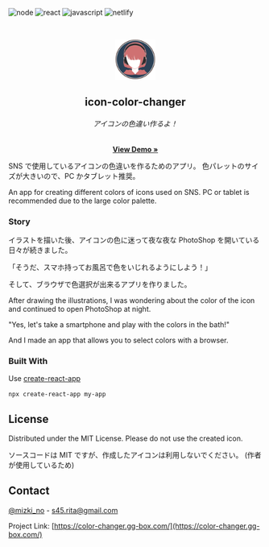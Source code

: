![node][node-shield]
![react][react-shield]
![javascript][javascript-shield]
![netlify][netlify-shield]

<!-- PROJECT LOGO -->
<br />
<p align="center">
  <a href="https://github.com/othneildrew/Best-README-Template">
    <img src="images/logo.jpg" alt="Logo" width="80" height="80">
  </a>

  <h2 align="center">icon-color-changer</h2>
  <h6 align="center">アイコンの色違い作るよ！</h6>
  <p align="center">
    <a href="https://color-changer.gg-box.com/"><strong>View Demo »</strong></a>
    <br />
  </p>
</p>

SNS で使用しているアイコンの色違いを作るためのアプリ。
色パレットのサイズが大きいので、PC かタブレット推奨。

An app for creating different colors of icons used on SNS.
PC or tablet is recommended due to the large color palette.

### Story

イラストを描いた後、アイコンの色に迷って夜な夜な PhotoShop を開いている日々が続きました。

「そうだ、スマホ持ってお風呂で色をいじれるようにしよう！」

そして、ブラウザで色選択が出来るアプリを作りました。

After drawing the illustrations, I was wondering about the color of the icon and continued to open PhotoShop at night.

"Yes, let's take a smartphone and play with the colors in the bath!"

And I made an app that allows you to select colors with a browser.

### Built With

Use [create-react-app](https://ja.reactjs.org/docs/create-a-new-react-app.html)

```
npx create-react-app my-app
```

<!-- LICENSE -->

## License

Distributed under the MIT License.
Please do not use the created icon.

ソースコードは MIT ですが、作成したアイコンは利用しないでください。
(作者が使用しているため)

<!-- CONTACT -->

## Contact

[@mizki_no](https://twitter.com/mizki_no) - s45.rita@gmail.com

Project Link: [https://color-changer.gg-box.com/](https://color-changer.gg-box.com/)

<!-- MARKDOWN LINKS & IMAGES -->

[node-shield]: https://img.shields.io/badge/Node.js-v12.14.0-339933.svg?logo=node.js&style=for-the-badge"
[javascript-shield]: https://img.shields.io/badge/Javascript-276DC3.svg?logo=javascript&style=for-the-badge"
[react-shield]: https://img.shields.io/badge/-React-555.svg?logo=react&style=for-the-badge"
[netlify-shield]: https://img.shields.io/badge/-Netlify-15847D.svg?logo=netlify&style=for-the-badge"
